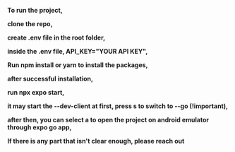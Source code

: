 **To run the project,**

**clone the repo,**

**create .env file in the root folder,**

**inside the .env file, API_KEY="YOUR API KEY",**

**Run npm install or yarn to install the packages,**

**after successful installation,**

**run npx expo start,**

**it may start the --dev-client at first, press s to switch to --go  (!important),**

**after then, you can select a to open the project on android emulator through expo go app,**


****If there is any part that isn't clear enough, please reach out****
